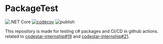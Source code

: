 # PackageTest

![.NET Core](https://github.com/Star-Academy/PackageTest/workflows/build/badge.svg)
[![codecov](https://codecov.io/gh/Star-Academy/PackageTest/branch/master/graph/badge.svg)](https://codecov.io/gh/Star-Academy/PackageTest)
![publish](https://github.com/Star-Academy/PackageTest/workflows/publish/badge.svg?event=release)

This repository is made for testing c# packages and CI/CD in github actions. related to [codestar-internship#19](https://github.com/Star-Academy/codestar-internship/issues/19) and [codestar-internship#21](https://github.com/Star-Academy/codestar-internship/issues/21).
